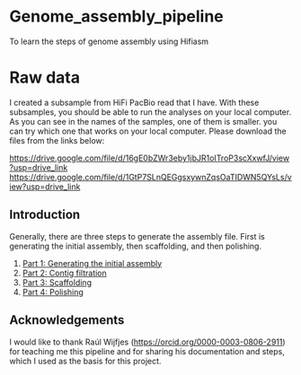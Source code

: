 # Genome_assembly_pipeline
To learn the steps of genome assembly using Hifiasm  

# Raw data

I created a subsample from HiFi PacBio read that I have. With these subsamples, you should be able to run the analyses on your local computer.
As you can see in the names of the samples, one of them is smaller. you can try which one that works on your local computer. Please download the files from the links below:

https://drive.google.com/file/d/16gE0bZWr3eby1jbJR1oITroP3scXxwfJ/view?usp=drive_link
https://drive.google.com/file/d/1GtP7SLnQEGgsxywnZqsOaTIDWN5QYsLs/view?usp=drive_link


## Introduction
Generally, there are three steps to generate the assembly file. First is generating the initial assembly, then scaffolding, and then polishing. 
1. [Part 1: Generating the initial assembly](Part1)
2. [Part 2: Contig filtration](Part2)
3. [Part 3: Scaffolding](Part3)
4. [Part 4: Polishing](Part4)


## Acknowledgements

I would like to thank Raúl Wijfjes (https://orcid.org/0000-0003-0806-2911) for teaching me this pipeline and for sharing his documentation and steps, which I used as the basis for this project.

